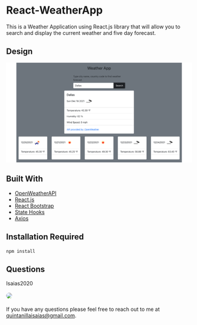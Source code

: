 # React-WeatherApp
This is a Weather Application using React.js library that will allow you to search and display the current weather and five day forecast. 

## Design 

![Screenshot of working application](/react-weatherapp/assets/Screen_Shot.png)

## Built With

* [OpenWeatherAPI](https://openweathermap.org/) 
* [React.js](https://reactjs.org/)
* [React Bootstrap](https://react-bootstrap.github.io/)
* [State Hooks](https://reactjs.org/docs/hooks-state.html)
* [Axios](https://axios-http.com/)

## Installation Required
```
npm install
``` 
## Questions
Isaias2020
<br><br>
<img src="https://avatars.githubusercontent.com/u/59813695?" height="100" style="border-radius:50%">
<br><br>
If you have any questions please feel free to reach out to me at quintanillaisaias@gmail.com.